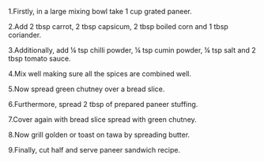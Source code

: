 1.Firstly, in a large mixing bowl take 1 cup grated paneer.

2.Add 2 tbsp carrot, 2 tbsp capsicum, 2 tbsp boiled corn and 1 tbsp coriander.

3.Additionally, add ¼ tsp chilli powder, ¼ tsp cumin powder, ¼ tsp salt and 2 tbsp tomato sauce.

4.Mix well making sure all the spices are combined well.

5.Now spread green chutney over a bread slice.

6.Furthermore, spread 2 tbsp of prepared paneer stuffing.

7.Cover again with bread slice spread with green chutney.

8.Now grill golden or toast on tawa by spreading butter.

9.Finally, cut half and serve paneer sandwich recipe.
